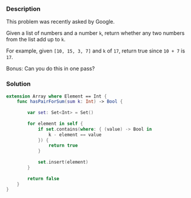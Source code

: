 ### Description

This problem was recently asked by Google.

Given a list of numbers and a number `k`, return whether any two numbers from the list add up to `k`.

For example, given `[10, 15, 3, 7]` and `k` of `17`, return true since `10 + 7` is `17`.

Bonus: Can you do this in one pass?

### Solution

```swift
extension Array where Element == Int {
    func hasPairForSum(sum k: Int) -> Bool {
        
        var set: Set<Int> = Set()
        
        for element in self {
            if set.contains(where: { (value) -> Bool in
                k - element == value
            }) {
                return true
            }
            
            set.insert(element)
        }
        
        return false
    }
}
```